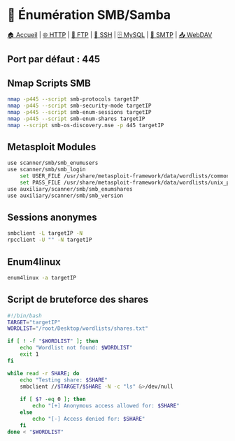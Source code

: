 # 📁 Énumération SMB/Samba

[🏠 Accueil](../README.md) | [🌐 HTTP](http-web.md) | [📂 FTP](ftp.md) | [🔐 SSH](ssh.md) | [🗄️ MySQL](mysql.md) | [📧 SMTP](smtp.md) | [📤 WebDAV](webdav.md)

## Port par défaut : 445

## Nmap Scripts SMB
```bash
nmap -p445 --script smb-protocols targetIP
nmap -p445 --script smb-security-mode targetIP
nmap -p445 --script smb-enum-sessions targetIP
nmap -p445 --script smb-enum-shares targetIP
nmap --script smb-os-discovery.nse -p 445 targetIP
```

## Metasploit Modules
```bash
use scanner/smb/smb_enumusers
use scanner/smb/smb_login
    set USER_FILE /usr/share/metasploit-framework/data/wordlists/common_users.txt
    set PASS_FILE /usr/share/metasploit-framework/data/wordlists/unix_passwords.txt
use auxiliary/scanner/smb/smb_enumshares
use auxiliary/scanner/smb/smb_version
```

## Sessions anonymes
```bash
smbclient -L targetIP -N
rpcclient -U "" -N targetIP
```

## Enum4linux
```bash
enum4linux -a targetIP
```

## Script de bruteforce des shares
```bash
#!/bin/bash
TARGET="targetIP"
WORDLIST="/root/Desktop/wordlists/shares.txt"

if [ ! -f "$WORDLIST" ]; then
    echo "Wordlist not found: $WORDLIST"
    exit 1
fi

while read -r SHARE; do
    echo "Testing share: $SHARE"
    smbclient //$TARGET/$SHARE -N -c "ls" &>/dev/null
    
    if [ $? -eq 0 ]; then
        echo "[+] Anonymous access allowed for: $SHARE"
    else
        echo "[-] Access denied for: $SHARE"
    fi
done < "$WORDLIST"
```
